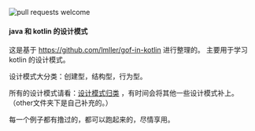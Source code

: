 ![pull requests welcome](https://img.shields.io/badge/pull_requests-welcome-green.svg)

#### java 和 kotlin 的设计模式

这是基于 https://github.com/lmller/gof-in-kotlin 进行整理的。
主要用于学习kotlin 的设计模式。

设计模式大分类：创建型，结构型，行为型。

所有的设计模式请看：[设计模式归类](https://github.com/shenshizhong/AndroidIQ/blob/master/other/project(%E9%A1%B9%E7%9B%AE%E4%B8%AD%E7%9A%84%E4%B8%80%E4%BA%9B%E6%80%BB%E7%BB%93)/%E8%AE%BE%E8%AE%A1%E6%A8%A1%E5%BC%8F/1.0%20%E8%AE%BE%E8%AE%A1%E6%A8%A1%E5%BC%8F%E4%BB%8B%E7%BB%8D.md)
，有时间会将其他一些设计模式补上。（other文件夹下是自己补充的。）

每一个例子都有撸过的，都可以跑起来的，尽情享用。



